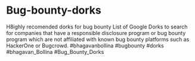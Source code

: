 # Bug-bounty-dorks
H8ighly recomended dorks for bug bounty
List of Google Dorks to search for companies that have a responsible disclosure program or bug bounty program which are not affiliated with known bug bounty platforms such as HackerOne or Bugcrowd.
#bhagavanbollina
#bugbounty
#dorks
#bhagavan_Bollina #Bug_Bounty_Dorks
